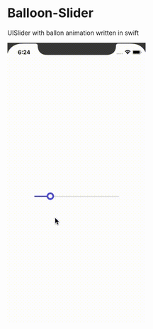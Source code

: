 # Balloon-Slider
UISlider with ballon animation written in swift


![alt tag](https://github.com/hasansedaghat/Balloon-Slider/blob/master/ScreenShot.gif)
